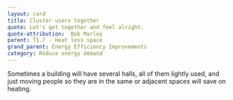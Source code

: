 ```yaml
---
layout: card
title: Cluster users together
quote: Let's get together and feel alright.
quote-attribution:  Bob Marley  
parent: T1.7 - Heat less space
grand_parent: Energy Efficiency Improvements 
category: Reduce energy demand
---
```


<p>Sometimes a building will have several halls, all of them lightly used, and just moving people so they are in the same or adjacent spaces will save on heating.  </p> 

